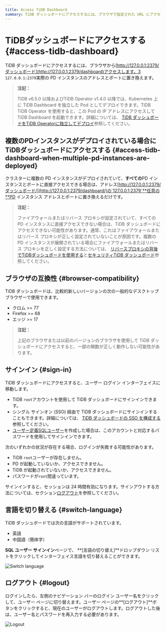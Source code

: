 ```yaml
---
title: Access TiDB Dashboard
summary: TiDB ダッシュボードにアクセスするには、ブラウザで指定された URL にアクセスします。複数の PD インスタンスの場合は、アドレスを任意の PD インスタンスのアドレスとポートに置き換えます。新しいバージョンの Chrome、Firefox、または Edge ブラウザを使用します。TiDB ルート アカウントまたはユーザー定義の SQL ユーザーでサインインします。セッションは 24 時間有効です。英語と中国語を切り替えます。ログアウトするには、ユーザー名をクリックしてから [ログアウト] ボタンをクリックします。
---
```


# TiDBダッシュボードにアクセスする {#access-tidb-dashboard}

TiDB ダッシュボードにアクセスするには、ブラウザから[http://127.0.0.1:2379/ダッシュボード](http://127.0.0.1:2379/dashboard)アクセスします。3 `127.0.0.1:2379`実際の PD インスタンスのアドレスとポートに置き換えます。

> **注記：**
>
> TiDB v6.5.0 以降およびTiDB Operator v1.4.0 以降では、Kubernetes 上に TiDB Dashboard を独立した Pod としてデプロイできます。TiDB TiDB Operator を使用すると、この Pod の IP アドレスにアクセスして TiDB Dashboard を起動できます。詳細については、 [TiDB ダッシュボードをTiDB Operatorに独立してデプロイ](https://docs.pingcap.com/tidb-in-kubernetes/dev/get-started#deploy-tidb-dashboard-independently)参照してください。

## 複数のPDインスタンスがデプロイされている場合にTiDBダッシュボードにアクセスする {#access-tidb-dashboard-when-multiple-pd-instances-are-deployed}

クラスターに複数の PD インスタンスがデプロイされていて、**すべての**PD インスタンスとポートに直接アクセスできる場合は、アドレス[http://127.0.0.1:2379/ダッシュボード/](http://127.0.0.1:2379/dashboard/)の`127.0.0.1:2379`**任意の**PD インスタンス アドレスとポートに置き換えるだけです。

> **注記：**
>
> ファイアウォールまたはリバース プロキシが設定されていて、すべての PD インスタンスに直接アクセスできない場合は、TiDB ダッシュボードにアクセスできない可能性があります。通常、これはファイアウォールまたはリバース プロキシが正しく設定されていないことが原因です。複数の PD インスタンスが展開されている場合にファイアウォールまたはリバース プロキシを正しく設定する方法については、 [リバースプロキシの背後でTiDBダッシュボードを使用する](/dashboard/dashboard-ops-reverse-proxy.md)と[セキュリティTiDB ダッシュボード](/dashboard/dashboard-ops-security.md)参照してください。

## ブラウザの互換性 {#browser-compatibility}

TiDB ダッシュボードは、比較的新しいバージョンの次の一般的なデスクトップ ブラウザーで使用できます。

-   クロム &gt;= 77
-   Firefox &gt;= 68
-   エッジ &gt;= 17

> **注記：**
>
> 上記のブラウザまたは以前のバージョンのブラウザを使用して TiDB ダッシュボードにアクセスすると、一部の関数が正しく動作しない可能性があります。

## サインイン {#sign-in}

TiDB ダッシュボードにアクセスすると、ユーザー ログイン インターフェイスに移動します。

-   TiDB `root`アカウントを使用して TiDB ダッシュボードにサインインできます。
-   シングル サインオン (SSO) 経由で TiDB ダッシュボードにサインインすることもできます。詳細については、 [TiDB ダッシュボードの SSO を構成する](/dashboard/dashboard-session-sso.md)参照してください。
-   [ユーザー定義SQLユーザー](/dashboard/dashboard-user.md)を作成した場合は、このアカウントと対応するパスワードを使用してサインインできます。

次のいずれかの状況が存在する場合、ログインが失敗する可能性があります。

-   TiDB `root`ユーザーが存在しません。
-   PD が起動していないか、アクセスできません。
-   TiDB が起動されていないか、アクセスできません。
-   パスワードが`root`間違っています。

サインインすると、セッションは 24 時間有効になります。サインアウトする方法については、セクション[ログアウト](#logout)を参照してください。

## 言語を切り替える {#switch-language}

TiDB ダッシュボードでは次の言語がサポートされています。

-   英語
-   中国語（簡体字）

**SQL ユーザー サインイン**ページで、 **[言語の切り替え]**ドロップダウン リストをクリックしてインターフェイス言語を切り替えることができます。

![Switch language](/media/dashboard/dashboard-access-switch-language.png)

## ログアウト {#logout}

ログインしたら、左側のナビゲーション バーのログイン ユーザー名をクリックして、ユーザー ページに切り替えます。ユーザー ページの**[ログアウト]**ボタンをクリックすると、現在のユーザーがログアウトします。ログアウトした後は、ユーザー名とパスワードを再入力する必要があります。

![Logout](/media/dashboard/dashboard-access-logout.png)
